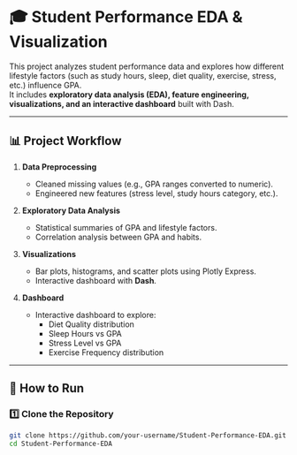 # 🎓 Student Performance EDA & Visualization

This project analyzes student performance data and explores how different lifestyle factors (such as study hours, sleep, diet quality, exercise, stress, etc.) influence GPA.  
It includes **exploratory data analysis (EDA), feature engineering, visualizations, and an interactive dashboard** built with Dash.

---

## 📊 Project Workflow

1. **Data Preprocessing**
   - Cleaned missing values (e.g., GPA ranges converted to numeric).
   - Engineered new features (stress level, study hours category, etc.).

2. **Exploratory Data Analysis**
   - Statistical summaries of GPA and lifestyle factors.
   - Correlation analysis between GPA and habits.

3. **Visualizations**
   - Bar plots, histograms, and scatter plots using Plotly Express.
   - Interactive dashboard with **Dash**.

4. **Dashboard**
   - Interactive dashboard to explore:
     - Diet Quality distribution  
     - Sleep Hours vs GPA  
     - Stress Level vs GPA  
     - Exercise Frequency distribution  

---

## 🚀 How to Run

### 1️⃣ Clone the Repository
```bash
git clone https://github.com/your-username/Student-Performance-EDA.git
cd Student-Performance-EDA
